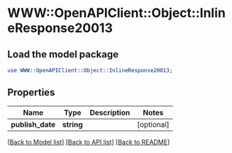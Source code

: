 # WWW::OpenAPIClient::Object::InlineResponse20013

## Load the model package
```perl
use WWW::OpenAPIClient::Object::InlineResponse20013;
```

## Properties
Name | Type | Description | Notes
------------ | ------------- | ------------- | -------------
**publish_date** | **string** |  | [optional] 

[[Back to Model list]](../README.md#documentation-for-models) [[Back to API list]](../README.md#documentation-for-api-endpoints) [[Back to README]](../README.md)


